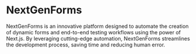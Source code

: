 # NextGenForms
NextGenForms is an innovative platform designed to automate the creation of dynamic forms and end-to-end testing workflows using the power of Next.js. By leveraging cutting-edge automation, NextGenForms streamlines the development process, saving time and reducing human error.
